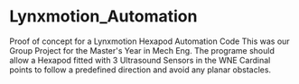 # Lynxmotion_Automation
Proof of concept for a Lynxmotion Hexapod Automation Code
This was our Group Project for the Master's Year in Mech Eng. The programe should allow a Hexapod fitted with 3 Ultrasound Sensors in the WNE Cardinal points to follow a predefined direction and avoid any planar obstacles. 
